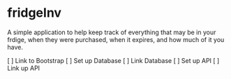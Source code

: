 fridgeInv
=========
A simple application to help keep track of everything that may be in your frdige, when they were purchased, when it expires, and how much of it you have.

[ ] Link to Bootstrap
[ ] Set up Database
[ ] Link Database
[ ] Set up API
[ ] Link up API